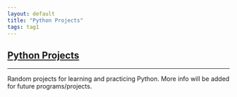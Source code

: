 ```yaml
---
layout: default
title: "Python Projects"
tags: tag1
---
```

## [Python Projects](https://github.com/MJVL/Python-Projects "Python Projects")
***

Random projects for learning and practicing Python. More info will be added for future programs/projects.

